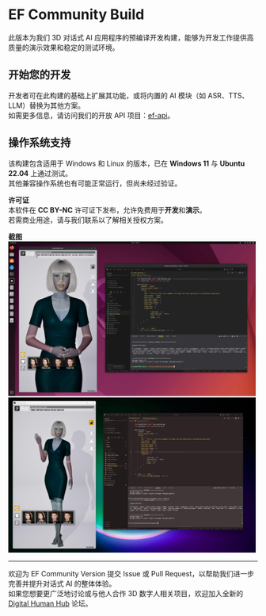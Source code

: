 # EF Community Build

此版本为我们 3D 对话式 AI 应用程序的预编译开发构建，能够为开发工作提供高质量的演示效果和稳定的测试环境。

## 开始您的开发
开发者可在此构建的基础上扩展其功能，或将内置的 AI 模块（如 ASR、TTS、LLM）替换为其他方案。  
如需更多信息，请访问我们的开放 API 项目：[ef-api](https://github.com/evovor/ef-api)。

## 操作系统支持
该构建包含适用于 Windows 和 Linux 的版本，已在 **Windows 11** 与 **Ubuntu 22.04** 上通过测试。  
其他兼容操作系统也有可能正常运行，但尚未经过验证。

**许可证**  
本软件在 **CC BY-NC** 许可证下发布，允许免费用于**开发**和**演示**。  
若需商业用途，请与我们联系以了解相关授权方案。

**截图**  
<img src="docs/ef_community_ubuntu.jpg" alt="Ubuntu" style="width: 500px;">  
<img src="docs/ef_community_windows.jpg" alt="Windows" style="width: 500px;">

---

欢迎为 EF Community Version 提交 Issue 或 Pull Request，以帮助我们进一步完善并提升对话式 AI 的整体体验。  
如果您想要更广泛地讨论或与他人合作 3D 数字人相关项目，欢迎加入全新的 [Digital Human Hub](https://digitalhumanhub.org/) 论坛。  